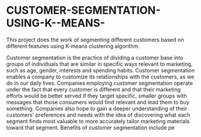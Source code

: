 # CUSTOMER-SEGMENTATION-USING-K--MEANS-
This project does the work of segmenting different customers based on different  features using K-means clustering algorithm.

Customer segmentation is the practice of dividing a customer base into groups of individuals that are
similar in specific ways relevant to marketing, such as age, gender, interests and spending habits.
Customer segmentation enables a company to customize its relationships with the customers, as we do
in our daily lives.
Companies employing customer segmentation operate under the fact that every customer is different
and that their marketing efforts would be better served if they target specific, smaller groups with
messages that those consumers would find relevant and lead them to buy something. Companies also
hope to gain a deeper understanding of their customers' preferences and needs with the idea of
discovering what each segment finds most valuable to more accurately tailor marketing materials
toward that segment.
Benefits of customer segmentation include pe
